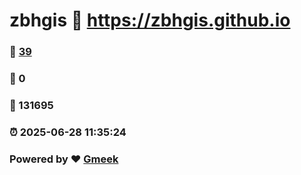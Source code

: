 # zbhgis :link: https://zbhgis.github.io 
### :page_facing_up: [39](https://zbhgis.github.io/tag.html) 
### :speech_balloon: 0 
### :hibiscus: 131695 
### :alarm_clock: 2025-06-28 11:35:24 
### Powered by :heart: [Gmeek](https://github.com/Meekdai/Gmeek)
